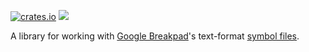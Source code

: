 [![crates.io](https://img.shields.io/crates/v/breakpad-symbols.svg)](https://crates.io/crates/breakpad-symbols) [![](https://docs.rs/breakpad-symbols/badge.svg)](https://docs.rs/breakpad-symbols)

A library for working with [Google Breakpad][breakpad]'s text-format [symbol files][symbolfiles].

[breakpad]: https://chromium.googlesource.com/breakpad/breakpad/+/master/
[symbolfiles]: https://chromium.googlesource.com/breakpad/breakpad/+/master/docs/symbol_files.md
